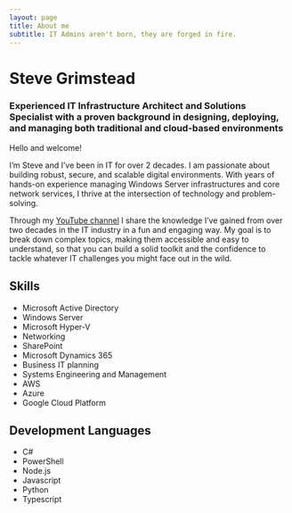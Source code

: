 ```yaml
---
layout: page
title: About me
subtitle: IT Admins aren't born, they are forged in fire.
---
```


# Steve Grimstead
### Experienced IT Infrastructure Architect and Solutions Specialist with a proven background in designing, deploying, and managing both traditional and cloud-based environments

Hello and welcome! 

I’m Steve and I’ve been in IT for over 2 decades. I am passionate about building robust, secure, and scalable digital environments. With years of hands-on experience managing Windows Server infrastructures and core network services, I thrive at the intersection of technology and problem-solving.

Through my [YouTube channel](https://www.youtube.com/@stevegrimstead) I share the knowledge I’ve gained from over two decades in the IT industry in a fun and engaging way. My goal is to break down complex topics, making them accessible and easy to understand, so that you can build a solid toolkit and the confidence to tackle whatever IT challenges you might face out in the wild. 

## Skills
- Microsoft Active Directory
- Windows Server
- Microsoft Hyper-V
- Networking
- SharePoint
- Microsoft Dynamics 365
- Business IT planning
- Systems Engineering and Management
- AWS
- Azure
- Google Cloud Platform

## Development Languages
- C#
- PowerShell
- Node.js
- Javascript
- Python
- Typescript
